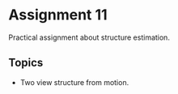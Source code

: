 # Assignment 11

Practical assignment about structure estimation.

## Topics

- Two view structure from motion.

